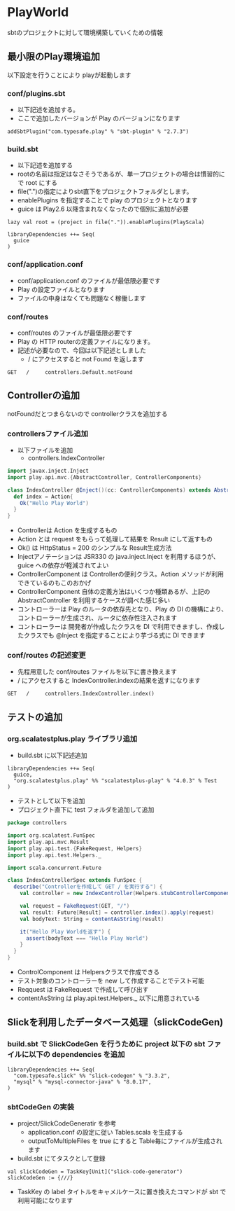# PlayWorld

sbtのプロジェクトに対して環境構築していくための情報

## 最小限のPlay環境追加

以下設定を行うことにより playが起動します

### conf/plugins.sbt

- 以下記述を追加する。
- ここで追加したバージョンが Play のバージョンになります

```
addSbtPlugin("com.typesafe.play" % "sbt-plugin" % "2.7.3")
```

### build.sbt

- 以下記述を追加する
- rootの名前は指定はなさそうであるが、単一プロジェクトの場合は慣習的にで root にする
- file(".")の指定によりsbt直下をプロジェクトフォルダとします。
- enablePlugins を指定することで play のプロジェクトとなります
- guice は Play2.6 以降含まれなくなったので個別に追加が必要


```
lazy val root = (project in file(".")).enablePlugins(PlayScala)

libraryDependencies ++= Seq(
  guice
)
```

### conf/application.conf

- conf/application.conf のファイルが最低限必要です
- Play の設定ファイルとなります
- ファイルの中身はなくても問題なく稼働します

### conf/routes

- conf/routes のファイルが最低限必要です
- Play の HTTP routerの定義ファイルになります。
- 記述が必要なので、今回は以下記述としました
  - / にアクセスすると not Found を返します

```
GET   /     controllers.Default.notFound
``` 

## Controllerの追加

notFoundだとつまらないので controllerクラスを追加する

### controllersファイル追加

- 以下ファイルを追加
  - controllers.IndexController
``` scala
import javax.inject.Inject
import play.api.mvc.{AbstractController, ControllerComponents}

class IndexController @Inject()(cc: ControllerComponents) extends AbstractController(cc) {
  def index = Action{
    Ok("Hello Play World")
  }
}
```
- Controllerは Action を生成するもの
- Action とは request をもらって処理して結果を Result にして返すもの
- Ok() は HttpStatus = 200 のシンプルな Result生成方法
- Injectアノテーションは JSR330 の java.inject.Inject を利用するほうが、guice への依存が軽減されてよい
- ControllerComponent は Controllerの便利クラス。Action メソッドが利用できているのもこのおかげ
- ControllerComponent 自体の定義方法はいくつか種類あるが、上記の AbstractController を利用するケースが調べた感じ多い
- コントローラーは Play のルータの依存先となり、Play の DI の機構により、コントローラーが生成され、ルータに依存性注入されます
- コントローラーは 開発者が作成したクラスを DI で利用できますし、作成したクラスでも @Inject を指定することにより芋づる式に DI できます

### conf/routes の記述変更

- 先程用意した conf/routes ファイルを以下に書き換えます
- / にアクセスすると IndexController.indexの結果を返すになります
```
GET   /     controllers.IndexController.index()
```

## テストの追加

### org.scalatestplus.play ライブラリ追加

- build.sbt に以下記述追加
```
libraryDependencies ++= Seq(
  guice,
  "org.scalatestplus.play" %% "scalatestplus-play" % "4.0.3" % Test
)
```
- テストとして以下を追加
- プロジェクト直下に test フォルダを追加して追加

```scala
package controllers

import org.scalatest.FunSpec
import play.api.mvc.Result
import play.api.test.{FakeRequest, Helpers}
import play.api.test.Helpers._

import scala.concurrent.Future

class IndexControllerSpec extends FunSpec {
  describe("Controllerを作成して GET / を実行する") {
    val controller = new IndexController(Helpers.stubControllerComponents())

    val request = FakeRequest(GET, "/")
    val result: Future[Result] = controller.index().apply(request)
    val bodyText: String = contentAsString(result)

    it("Hello Play Worldを返す") {
      assert(bodyText === "Hello Play World")
    }
  }
}
```

- ControlComponent は Helpersクラスで作成できる
- テスト対象のコントローラーを new して作成することでテスト可能
- Reqquest は FakeRequest で作成して呼び出す
- contentAsString は play.api.test.Helpers._ 以下に用意されている

## Slickを利用したデータベース処理（slickCodeGen)

### build.sbt で SlickCodeGen を行うために project 以下の sbt ファイルに以下の dependencies を追加

```
libraryDependencies ++= Seq(
  "com.typesafe.slick" %% "slick-codegen" % "3.3.2",
  "mysql" % "mysql-connector-java" % "8.0.17",
)
```

### sbtCodeGen の実装

- project/SlickCodeGeneratir を参考
  - application.conf の設定に従い Tables.scala を生成する
  - outputToMultipleFiles を true にすると Table毎にファイルが生成されます
- build.sbt にてタスクとして登録

```
val slickCodeGen = TaskKey[Unit]("slick-code-generator")
slickCodeGen := {///}
```  

- TaskKey の label タイトルをキャメルケースに置き換えたコマンドが sbt で利用可能になります